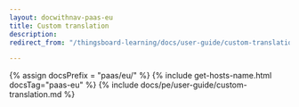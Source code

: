 ```yaml
---
layout: docwithnav-paas-eu
title: Custom translation
description:
redirect_from: "/thingsboard-learning/docs/user-guide/custom-translation/"

---
```


{% assign docsPrefix = "paas/eu/" %}
{% include get-hosts-name.html docsTag="paas-eu" %}
{% include docs/pe/user-guide/custom-translation.md %}

